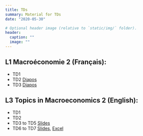 ```yaml
---
title: TDs
summary: Material for TDs
date: "2020-05-30"

# Optional header image (relative to `static/img/` folder).
header:
  caption: ""
  image: ""
---
```


## L1 Macroéconomie 2 (Français):
- TD1
- TD2 [Diapos](/teaching/M2_TD2.pdf)
- TD3 [Diapos](/teaching/M2_TD3.pdf)

## L3 Topics in Macroeconomics 2 (English):
- TD1
- TD2
- TD3 to TD5 [Slides](/teaching/TM2_TD3-5.pdf)
- TD6 to TD7 [Slides](/teaching/TM2_TD6.pdf), [Excel](/teaching/TM2_TD6.xlsx)
